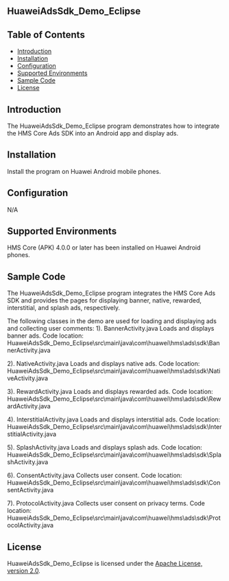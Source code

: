 ## HuaweiAdsSdk_Demo_Eclipse


## Table of Contents

 * [Introduction](#introduction)
 * [Installation](#installation)
 * [Configuration ](#configuration)
 * [Supported Environments](#supported-environments)
 * [Sample Code](#sample-code)
 * [License](#license)
 
 
## Introduction
The HuaweiAdsSdk_Demo_Eclipse program demonstrates how to integrate the HMS Core Ads SDK into an Android app and display ads.

## Installation
Install the program on Huawei Android mobile phones.

## Configuration 
N/A
    
## Supported Environments
HMS Core (APK) 4.0.0 or later has been installed on Huawei Android phones.
	
## Sample Code
The HuaweiAdsSdk_Demo_Eclipse program integrates the HMS Core Ads SDK and provides the pages for displaying banner, native, rewarded, interstitial, and splash ads, respectively.

The following classes in the demo are used for loading and displaying ads and collecting user comments:
1). BannerActivity.java
Loads and displays banner ads.
Code location: HuaweiAdsSdk_Demo_Eclipse\src\main\java\com\huawei\hms\ads\sdk\BannerActivity.java
    
2). NativeActivity.java
Loads and displays native ads.
Code location: HuaweiAdsSdk_Demo_Eclipse\src\main\java\com\huawei\hms\ads\sdk\NativeActivity.java
    
3). RewardActivity.java
Loads and displays rewarded ads.
Code location: HuaweiAdsSdk_Demo_Eclipse\src\main\java\com\huawei\hms\ads\sdk\RewardActivity.java
	
4). InterstitialActivity.java
Loads and displays interstitial ads.
Code location: HuaweiAdsSdk_Demo_Eclipse\src\main\java\com\huawei\hms\ads\sdk\InterstitialActivity.java
	
5). SplashActivity.java
Loads and displays splash ads.
Code location: HuaweiAdsSdk_Demo_Eclipse\src\main\java\com\huawei\hms\ads\sdk\SplashActivity.java
	
6). ConsentActivity.java
Collects user consent.
Code location: HuaweiAdsSdk_Demo_Eclipse\src\main\java\com\huawei\hms\ads\sdk\ConsentActivity.java
    
7). ProtocolActivity.java
Collects user consent on privacy terms.
Code location: HuaweiAdsSdk_Demo_Eclipse\src\main\java\com\huawei\hms\ads\sdk\ProtocolActivity.java

##  License
HuaweiAdsSdk_Demo_Eclipse is licensed under the [Apache License, version 2.0](http://www.apache.org/licenses/LICENSE-2.0).
